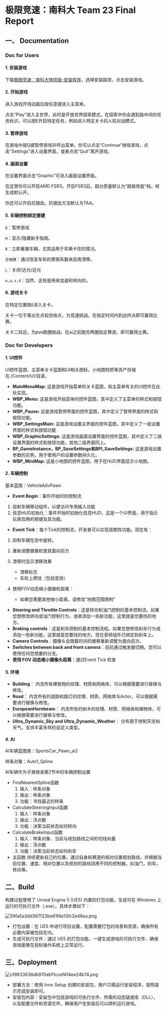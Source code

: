 # 极限竞速：南科大 Team 23 Final Report

## 一、 Documentation

### Doc for Users

#### 1. 安装游戏

下载[极限竞速：南科大特供版-安装程序](https://pan.baidu.com/s/1cCFS3g0ZGIEVK1AtBxuvuA?pwd=y520)，选择安装路径，点击安装游戏。

#### 2. 开始游戏

进入游戏开场动画后按任意键进入主菜单。

点击“Play”进入主世界，此时是开放世界探索模式。在探索中你会遇到路中间的任务标识，可以按E开启特定任务，例如进入特定关卡的人机对战模式。

#### 3. 暂停游戏

在游戏中按Q键暂停游戏并呼出菜单。你可以点击“Continue”继续游戏，点击“Settings”进入设置界面，或者点击“Quit"离开游戏。

#### 4. 画面设置

在设置界面点击“Graphic”可进入画面设置界面。

在这里你可以开启AMD FSR3。开启FSR3后，超分质量默认为“超级性能”档，帧生成默认开。

你还可以开启抗锯齿。抗锯齿方法默认为TAA。

#### 5. 车辆控制绑定摁键

`Q`：暂停游戏

`H`：显示/隐藏新手指南。

`B`：立即重置车辆。尤其适用于车辆卡住的情况。

`空格键`：通过改变车轮的摩擦系数来启用漂移。

`L`：关闭/近光/远光

`w,a,s,d`：当然，这些是用来加速和转向的。

#### 6. 游戏关卡

在特定位置按`E`进入关卡。

关卡一位于离出生点较劲地点，为竞速挑战。在指定时间内到达终点即可赢得比赛。

关卡二较远，为pve跑圈挑战。在ai之前跑完两圈指定赛道，即可赢得比赛。

### Doc for Developers

#### 1. UI控件

UI控件蓝图、主菜单关卡蓝图和UI相关图标、小地图材质等资产存储在./Content/UI/目录。

- **MainMenoMap:** 这是游戏开始菜单的关卡蓝图，和主菜单有关的UI控件在此处实现。
- **WBP_Menu:** 这是游戏开始菜单的控件蓝图，其中定义了主菜单的样式和按钮功能。
- **WBP_Pause:** 这是游戏暂停界面的控件蓝图，其中定义了暂停界面的样式和按钮功能。
- **WBP_SettingsMain:** 这是游戏设置主界面的控件蓝图，其中定义了一级设置界面的样式和按钮功能
- **WBP_GraphicSettings:** 这是游戏画面设置界面的控件蓝图，其中定义了二级设置界面的样式和按钮功能，其他二级界面同上。
- **BP_GameInstance，BP_SaveSettings和BPI_SaveSettings:** 这是游戏设置参数的实例，用于使用户的设置参数持久化。
- **WBP_MiniMap:** 这是小地图的控件蓝图，用于在HUD界面显示小地图。

#### 2. 车辆控制

基本蓝图：VehicleAdvPawn

* **Event Begin**：事件开始时的控制流

1. 投射车辆移动组件，以便访问专用输入功能
2. 信息HUD初始化：事件开始时初始化信息HUD，这是一个UI界面，用于指示玩家启用的按键及其功能。

* **Event Tick**：每个Tick的控制流，开发者可以实现周期性功能。现在有：

1. 抑制车辆在空中旋转。
2. 重新调整摄像机使其面向前方
3. 漂移时显示漂移效果

   - 漂移标志
   - 车轮上燃烧（包括音效）
4. 使用FOV动态缩小摄像机距离：

   - 如果您需要其他缩小距离，请修改“地图范围限制”

* **Steering and Throttle Controls**：这是转向和油门控制的基本控制流。如果您想修改转向或油门控制行为，或者添加一些新功能，这里就是您要找的地方。
* **Braking controls**：这是刹车控制的基本控制流程。如果您想修改刹车行为或添加一些新功能，这里就是您要找的地方。现在音频组件已绑定到刹车上。
* **Camera Controls**：摄像头会随着时间的推移重新调整为面向前方。
* **Switches between back and front camera**：目前通过触发器切换。您可以使用任何您想要的分支。
* **使用 FOV 动态缩小摄像头距离**：通过Event Tick 检查

#### 3. 环境

* **Building**： 内含所有建筑物的纹理、材质和网格体，可以根据需要进行替换与修改。
* **Road**： 内含所有的道路和路灯的纹理、材质、网格体与Actor，可以根据需要进行替换与修改。
* **EuropeanHornbeam**： 内含所有的树木的纹理、材质、网格体和植物体，可以根据需要进行替换与修改。
* **Ultra_Dynamic_Sky and Ultra_Dynamic_Weather**： 分布用于控制天空和天气，支持丰富多样的自定义类型。

#### 4. AI

AI车辆蓝图类：SportsCar_Pawn_ai2

样条对象：Auto1_Spline

AI车辆作为子类继承第2节中的车辆控制设置

* FindNearestSpline函数
  1. 输入：样条对象
  2. 输出：样条对象
  3. 功能：寻找最近的样条
* CalculateSteeringInput函数
  1. 输入：样条对象
  2. 输出：浮点数
  3. 功能：决策当前状态如何转向
* CalculateBrakeInput函数
  1. 输入：样条对象、当前与规划路线之间的切线向量
  2. 输出：浮点数
  3. 功能：决策当前状态如何刹车
* 主函数
  持续更新自己的位置，通过自身和赛道的相对位置规划路线，并根据当前位置、速度、相对位置以及规划的路线调用不同的控制器，如油门，刹车，转向等。

## 二、Build

构建过程使用了 Unreal Engine 5 (UE5) 内置的打包功能，生成可在 Windows 上运行的可执行文件（.exe）。具体步骤如下：

![59fa5a3dd367f23be61f4e13fc2e46ea.png](image/final-team23/pack.png)

* 打包设置：在 UE5 中进行项目设置，配置需要打包的场景和资源，确保所有必要内容被包括在内。
* 生成可执行文件：通过 UE5 的打包功能，一键生成游戏的可执行文件，确保游戏能够在目标操作系统上正常运行。

## 三、Deployment

![cf9633636db970ebf1ccef414ee24b74.png](image/final-team23/install.png)

* 部署方法：使用 Inno Setup 创建的安装包，用户只需运行安装程序，按照提示完成安装即可。
* 安装包内容：安装包中包括游戏的可执行文件、所需的动态链接库（DLL），以及配置文件和资源文件，确保用户在安装后可以顺利运行游戏。

